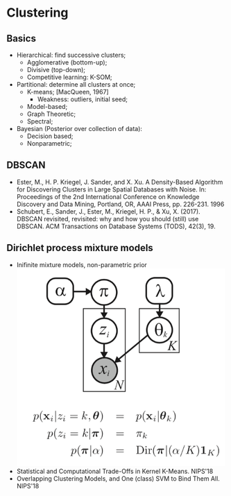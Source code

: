 # Clustering

## Basics
- Hierarchical: find successive clusters;
	- Agglomerative (bottom-up);
	- Divisive (top-down);
	- Competitive learning: K-SOM;
- Partitional: determine all clusters at once;
	- K-means; [MacQueen, 1967]
		- Weakness: outliers, initial seed;
	- Model-based;
	- Graph Theoretic;
	- Spectral;
- Bayesian (Posterior over collection of data):
	- Decision based;
	- Nonparametric;

## DBSCAN
- Ester, M., H. P. Kriegel, J. Sander, and X. Xu. A Density-Based Algorithm for Discovering Clusters in Large Spatial Databases with Noise. In: Proceedings of the 2nd International Conference on Knowledge Discovery and Data Mining, Portland, OR, AAAI Press, pp. 226-231. 1996
- Schubert, E., Sander, J., Ester, M., Kriegel, H. P., & Xu, X. (2017). DBSCAN revisited, revisited: why and how you should (still) use DBSCAN. ACM Transactions on Database Systems (TODS), 42(3), 19.

## Dirichlet process mixture models
- Inifinite mixture models, non-parametric prior\
	<img src="/Basic-ML/images/dirichlet-process.png" alt="drawing" width="600"/>
- Statistical and Computational Trade-Offs in Kernel K-Means. NIPS'18
- Overlapping Clustering Models, and One (class) SVM to Bind Them All. NIPS'18